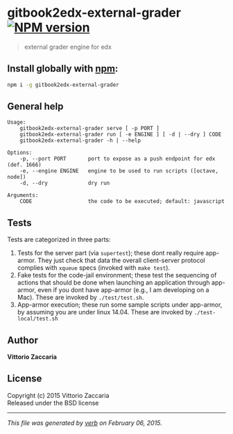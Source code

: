 # gitbook2edx-external-grader [![NPM version](https://badge.fury.io/js/gitbook2edx-external-grader.svg)](http://badge.fury.io/js/gitbook2edx-external-grader)

> external grader engine for edx

## Install globally with [npm](npmjs.org):

```bash
npm i -g gitbook2edx-external-grader
```

## General help 

```
Usage:
    gitbook2edx-external-grader serve [ -p PORT ]
    gitbook2edx-external-grader run [ -e ENGINE ] [ -d | --dry ] CODE 
    gitbook2edx-external-grader -h | --help 

Options:
    -p, --port PORT       port to expose as a push endpoint for edx (def. 1666)
    -e, --engine ENGINE   engine to be used to run scripts ([octave, node])
    -d, --dry             dry run

Arguments:
    CODE                  the code to be executed; default: javascript

```

## Tests

Tests are categorized in three parts:

1. Tests for the server part (via `supertest`); these dont really require app-armor. They just check that data the overall client-server protocol complies with `xqueue` specs (invoked with `make test`).
2. Fake tests for the code-jail environment; these test the sequencing of actions that should be done when launching an application through app-armor, even if you dont have app-armor (e.g., I am developing on a Mac). These are invoked by `./test/test.sh`.
3. App-armor execution; these run some sample scripts under app-armor, by assuming you are under linux 14.04. These are invoked by `./test-local/test.sh`

## Author

**Vittorio Zaccaria**
 

## License
Copyright (c) 2015 Vittorio Zaccaria  
Released under the BSD license

***

_This file was generated by [verb](https://github.com/assemble/verb) on February 06, 2015._
